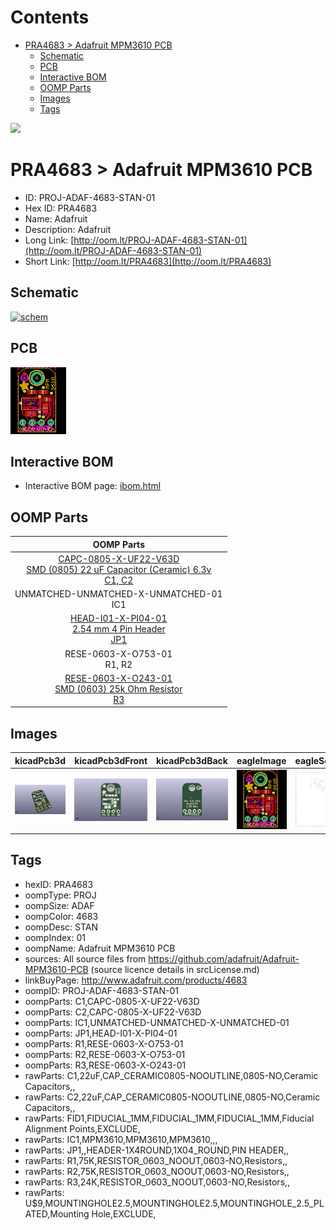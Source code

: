 



Contents
========

* [PRA4683 > Adafruit MPM3610 PCB](#pra4683--adafruit-mpm3610-pcb)
	* [Schematic](#schematic)
	* [PCB](#pcb)
	* [Interactive BOM](#interactive-bom)
	* [OOMP Parts](#oomp-parts)
	* [Images](#images)
	* [Tags](#tags)
  
![][im]
# PRA4683 > Adafruit MPM3610 PCB

- ID: PROJ-ADAF-4683-STAN-01
- Hex ID: PRA4683
- Name: Adafruit
- Description: Adafruit
- Long Link: [http://oom.lt/PROJ-ADAF-4683-STAN-01](http://oom.lt/PROJ-ADAF-4683-STAN-01)
- Short Link: [http://oom.lt/PRA4683](http://oom.lt/PRA4683)

## Schematic
  
[![schem](eagleSchemImage.png)](eagleSchemImage.png)
## PCB
  
[![pcb](eagleImage.png)](eagleImage.png)
## Interactive BOM

- Interactive BOM page: [ibom.html](https://htmlpreview.github.io/?https://github.com/oomlout/oomlout_OOMP_projects/blob/main/PROJ-ADAF-4683-STAN-01/kicad/bom/ibom.html)

## OOMP Parts
  

|OOMP Parts|
| :---: |
|[CAPC-0805-X-UF22-V63D<br> SMD (0805) 22 uF Capacitor (Ceramic) 6.3v<br> C1, C2](https://github.com/oomlout/oomlout_OOMP_parts/tree/main/CAPC-0805-X-UF22-V63D/)|
|UNMATCHED-UNMATCHED-X-UNMATCHED-01<BR>IC1|
|[HEAD-I01-X-PI04-01<br> 2.54 mm 4 Pin Header<br> JP1](https://github.com/oomlout/oomlout_OOMP_parts/tree/main/HEAD-I01-X-PI04-01/)|
|RESE-0603-X-O753-01<BR>R1, R2|
|[RESE-0603-X-O243-01<br> SMD (0603) 25k Ohm Resistor<br> R3](https://github.com/oomlout/oomlout_OOMP_parts/tree/main/RESE-0603-X-O243-01/)|

## Images
  
  

|kicadPcb3d|kicadPcb3dFront|kicadPcb3dBack|eagleImage|eagleSchemImage|
| :---: | :---: | :---: | :---: | :---: |
|[![kicadPcb3d](kicadPcb3d_140.png)](kicadPcb3d.png)|[![kicadPcb3dFront](kicadPcb3dFront_140.png)](kicadPcb3dFront.png)|[![kicadPcb3dBack](kicadPcb3dBack_140.png)](kicadPcb3dBack.png)|[![eagleImage](eagleImage_140.png)](eagleImage.png)|[![eagleSchemImage](eagleSchemImage_140.png)](eagleSchemImage.png)|

## Tags

- hexID: PRA4683
- oompType: PROJ
- oompSize: ADAF
- oompColor: 4683
- oompDesc: STAN
- oompIndex: 01
- oompName: Adafruit MPM3610 PCB
- sources: All source files from https://github.com/adafruit/Adafruit-MPM3610-PCB (source licence details in srcLicense.md)
- linkBuyPage: http://www.adafruit.com/products/4683
- oompID: PROJ-ADAF-4683-STAN-01
- oompParts: C1,CAPC-0805-X-UF22-V63D
- oompParts: C2,CAPC-0805-X-UF22-V63D
- oompParts: IC1,UNMATCHED-UNMATCHED-X-UNMATCHED-01
- oompParts: JP1,HEAD-I01-X-PI04-01
- oompParts: R1,RESE-0603-X-O753-01
- oompParts: R2,RESE-0603-X-O753-01
- oompParts: R3,RESE-0603-X-O243-01
- rawParts: C1,22uF,CAP_CERAMIC0805-NOOUTLINE,0805-NO,Ceramic Capacitors,,
- rawParts: C2,22uF,CAP_CERAMIC0805-NOOUTLINE,0805-NO,Ceramic Capacitors,,
- rawParts: FID1,FIDUCIAL_1MM,FIDUCIAL_1MM,FIDUCIAL_1MM,Fiducial Alignment Points,EXCLUDE,
- rawParts: IC1,MPM3610,MPM3610,MPM3610,,,
- rawParts: JP1,,HEADER-1X4ROUND,1X04_ROUND,PIN HEADER,,
- rawParts: R1,75K,RESISTOR_0603_NOOUT,0603-NO,Resistors,,
- rawParts: R2,75K,RESISTOR_0603_NOOUT,0603-NO,Resistors,,
- rawParts: R3,24K,RESISTOR_0603_NOOUT,0603-NO,Resistors,,
- rawParts: U$9,MOUNTINGHOLE2.5,MOUNTINGHOLE2.5,MOUNTINGHOLE_2.5_PLATED,Mounting Hole,EXCLUDE,



[im]: kicadPcb3d_450.png
